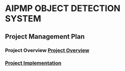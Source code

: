 # AIPMP OBJECT DETECTION SYSTEM

## Project Management Plan
### Project Overview [Project Overview](Overview.md)

### [Project Implementation](Implementation.md)
